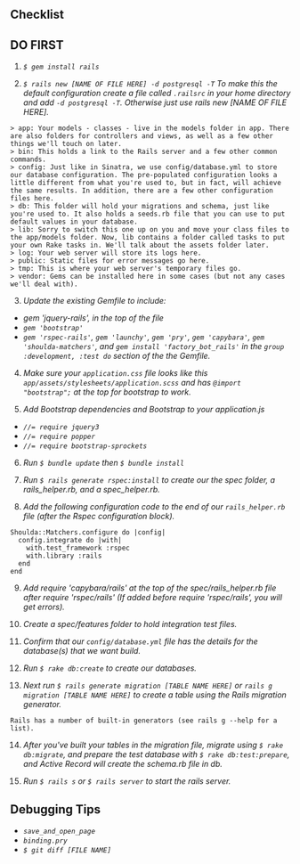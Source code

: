 ## Checklist

DO FIRST
--
1. _`$ gem install rails`_

2. _`$ rails new [NAME OF FILE HERE] -d postgresql -T` To make this the default configuration create a file called `.railsrc` in your home directory and add `-d postgresql -T`. Otherwise just use rails new [NAME OF FILE HERE]._

```
> app: Your models - classes - live in the models folder in app. There are also folders for controllers and views, as well as a few other things we'll touch on later.
> bin: This holds a link to the Rails server and a few other common commands.
> config: Just like in Sinatra, we use config/database.yml to store our database configuration. The pre-populated configuration looks a little different from what you're used to, but in fact, will achieve the same results. In addition, there are a few other configuration files here.
> db: This folder will hold your migrations and schema, just like you're used to. It also holds a seeds.rb file that you can use to put default values in your database.
> lib: Sorry to switch this one up on you and move your class files to the app/models folder. Now, lib contains a folder called tasks to put your own Rake tasks in. We'll talk about the assets folder later.
> log: Your web server will store its logs here.
> public: Static files for error messages go here.
> tmp: This is where your web server's temporary files go.
> vendor: Gems can be installed here in some cases (but not any cases we'll deal with).
```
3. _Update the existing Gemfile to include:_
* _gem 'jquery-rails', in the top of the file_
* _`gem 'bootstrap'`_
* _`gem 'rspec-rails'`, `gem 'launchy'`,  `gem 'pry'`, `gem 'capybara'`, `gem 'shoulda-matchers'`, and `gem install 'factory_bot_rails'` in the `group :development, :test do` section of the the Gemfile._

4. _Make sure your `application.css` file looks like this `app/assets/stylesheets/application.scss` and has `@import "bootstrap";` at the top for bootstrap to work._

5. _Add Bootstrap dependencies and Bootstrap to your application.js_
* _`//= require jquery3`_
* _`//= require popper`_
* _`//= require bootstrap-sprockets`_

6. _Run `$ bundle update` then `$ bundle install`_

7. _Run `$ rails generate rspec:install` to create our the spec folder, a rails_helper.rb, and a spec_helper.rb._

8. _Add the following configuration code to the end of our `rails_helper.rb` file (after the Rspec configuration block)._
```
Shoulda::Matchers.configure do |config|
  config.integrate do |with|
    with.test_framework :rspec
    with.library :rails
  end
end
```
9. _Add require 'capybara/rails' at the top of the spec/rails_helper.rb file after require 'rspec/rails' (If added before require 'rspec/rails', you will get errors)._

10. _Create a spec/features folder to hold integration test files._

11. _Confirm that our `config/database.yml` file has the details for the database(s) that we want build._

12. _Run `$ rake db:create` to create our databases._

13. _Next run `$ rails generate migration [TABLE NAME HERE]` or `rails g migration [TABLE NAME HERE]` to create a table using the Rails migration generator._

```
Rails has a number of built-in generators (see rails g --help for a list).
```

14. _After you've built your tables in the migration file, migrate using `$ rake db:migrate`, and prepare the test database with `$ rake db:test:prepare`, and Active Record will create the schema.rb file in db._

15. _Run `$ rails s` or `$ rails server` to start the rails server._


## Debugging Tips
* _`save_and_open_page`_
* _`binding.pry`_
* _`$ git diff [FILE NAME]`_
